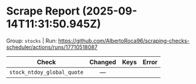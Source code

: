 # Scrape Report (2025-09-14T11:31:50.945Z)

Group: `stocks`  |  Run: https://github.com/AlbertoRoca96/scraping-checks-scheduler/actions/runs/17710518087

| Check | Changed | Keys | Error |
|---|:---:|:--|:--|
| `stock_ntdoy_global_quote` | — |  |  |
